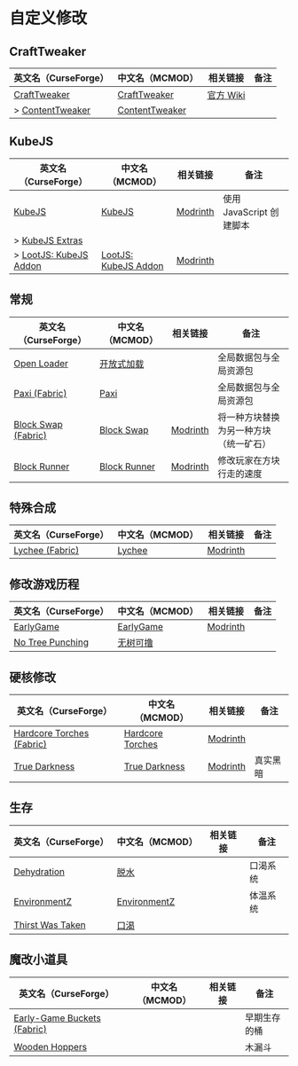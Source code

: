 # 自定义修改

## CraftTweaker

| 英文名（CurseForge）                                                            | 中文名（MCMOD）                                        | 相关链接                                  | 备注 |
| ------------------------------------------------------------------------------- | ------------------------------------------------------ | ----------------------------------------- | ---- |
| [CraftTweaker](https://www.curseforge.com/minecraft/mc-mods/crafttweaker)       | [CraftTweaker](https://www.mcmod.cn/class/669.html)    | [官方 Wiki](https://docs.blamejared.com/) |      |
| > [ContentTweaker](https://www.curseforge.com/minecraft/mc-mods/contenttweaker) | [ContentTweaker](https://www.mcmod.cn/class/1497.html) |                                           |      |

## KubeJS

| 英文名（CurseForge）                                                                | 中文名（MCMOD）                                              | 相关链接                                    | 备注                     |
| ----------------------------------------------------------------------------------- | ------------------------------------------------------------ | ------------------------------------------- | ------------------------ |
| [KubeJS](https://www.curseforge.com/minecraft/mc-mods/kubejs)                       | [KubeJS](https://www.mcmod.cn/class/2450.html)               | [Modrinth](https://modrinth.com/mod/kubejs) | 使用 JavaScript 创建脚本 |
| > [KubeJS Extras](https://www.curseforge.com/minecraft/mc-mods/kubejs-extras)       |                                                              |                                             |                          |
| > [LootJS: KubeJS Addon](https://www.curseforge.com/minecraft/mc-mods/lootjs-forge) | [LootJS: KubeJS Addon](https://www.mcmod.cn/class/6327.html) | [Modrinth](https://modrinth.com/mod/lootjs) |                          |

## 常规

| 英文名（CurseForge）                                                                  | 中文名（MCMOD）                                      | 相关链接                                          | 备注                                   |
| ------------------------------------------------------------------------------------- | ---------------------------------------------------- | ------------------------------------------------- | -------------------------------------- |
| [Open Loader](https://www.curseforge.com/minecraft/mc-mods/open-loader)               | [开放式加载](https://www.mcmod.cn/class/3002.html)   |                                                   | 全局数据包与全局资源包                 |
| [Paxi (Fabric)](https://www.curseforge.com/minecraft/mc-mods/paxi-fabric)             | [Paxi](https://www.mcmod.cn/class/4615.html)         |                                                   | 全局数据包与全局资源包                 |
| [Block Swap (Fabric)](https://www.curseforge.com/minecraft/mc-mods/block-swap-fabric) | [Block Swap](https://www.mcmod.cn/class/3865.html)   | [Modrinth](https://modrinth.com/mod/block-swap)   | 将一种方块替换为另一种方块（统一矿石） |
| [Block Runner](https://www.curseforge.com/minecraft/mc-mods/block-runner-forge)       | [Block Runner](https://www.mcmod.cn/class/7311.html) | [Modrinth](https://modrinth.com/mod/block-runner) | 修改玩家在方块行走的速度               |

## 特殊合成

| 英文名（CurseForge）                                                          | 中文名（MCMOD）                                | 相关链接                                    | 备注 |
| ----------------------------------------------------------------------------- | ---------------------------------------------- | ------------------------------------------- | ---- |
| [Lychee (Fabric)](https://www.curseforge.com/minecraft/mc-mods/lychee-fabric) | [Lychee](https://www.mcmod.cn/class/5559.html) | [Modrinth](https://modrinth.com/mod/lychee) |      |

## 修改游戏历程

| 英文名（CurseForge）                                                              | 中文名（MCMOD）                                   | 相关链接                                       | 备注 |
| --------------------------------------------------------------------------------- | ------------------------------------------------- | ---------------------------------------------- | ---- |
| [EarlyGame](https://www.curseforge.com/minecraft/mc-mods/earlygame)               | [EarlyGame](https://www.mcmod.cn/class/4965.html) | [Modrinth](https://modrinth.com/mod/earlygame) |      |
| [No Tree Punching](https://www.curseforge.com/minecraft/mc-mods/no-tree-punching) | [无树可撸](https://www.mcmod.cn/class/2138.html)  |                                                |      |

## 硬核修改

| 英文名（CurseForge）                                                                       | 中文名（MCMOD）                                          | 相关链接                                              | 备注     |
| ------------------------------------------------------------------------------------------ | -------------------------------------------------------- | ----------------------------------------------------- | -------- |
| [Hardcore Torches (Fabric)](https://www.curseforge.com/minecraft/mc-mods/hardcore-torches) | [Hardcore Torches](https://www.mcmod.cn/class/7658.html) | [Modrinth](https://modrinth.com/mod/hardcore-torches) |          |
| [True Darkness](https://www.curseforge.com/minecraft/mc-mods/true-darkness)                | [True Darkness](https://www.mcmod.cn/class/5334.html)    | [Modrinth](https://modrinth.com/mod/true-darkness)    | 真实黑暗 |

## 生存

| 英文名（CurseForge）                                                              | 中文名（MCMOD）                                      | 相关链接 | 备注     |
| --------------------------------------------------------------------------------- | ---------------------------------------------------- | -------- | -------- |
| [Dehydration](https://www.curseforge.com/minecraft/mc-mods/dehydration)           | [脱水](https://www.mcmod.cn/class/3883.html)         |          | 口渴系统 |
| [EnvironmentZ](https://www.curseforge.com/minecraft/mc-mods/environmentz)         | [EnvironmentZ](https://www.mcmod.cn/class/5055.html) |          | 体温系统 |
| [Thirst Was Taken](https://www.curseforge.com/minecraft/mc-mods/thirst-was-taken) | [口渴](https://www.mcmod.cn/class/10018.html)        |          |          |

## 魔改小道具

| 英文名（CurseForge）                                                                           | 中文名（MCMOD） | 相关链接 | 备注         |
| ---------------------------------------------------------------------------------------------- | --------------- | -------- | ------------ |
| [Early-Game Buckets (Fabric)](https://www.curseforge.com/minecraft/mc-mods/new-buckets-fabric) |                 |          | 早期生存的桶 |
| [Wooden Hoppers](https://www.curseforge.com/minecraft/mc-mods/wooden-hoppers)                  |                 |          | 木漏斗       |
